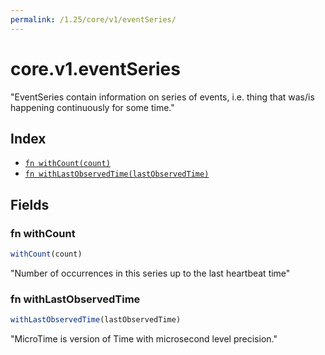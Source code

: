 ```yaml
---
permalink: /1.25/core/v1/eventSeries/
---
```


# core.v1.eventSeries

"EventSeries contain information on series of events, i.e. thing that was/is happening continuously for some time."

## Index

* [`fn withCount(count)`](#fn-withcount)
* [`fn withLastObservedTime(lastObservedTime)`](#fn-withlastobservedtime)

## Fields

### fn withCount

```ts
withCount(count)
```

"Number of occurrences in this series up to the last heartbeat time"

### fn withLastObservedTime

```ts
withLastObservedTime(lastObservedTime)
```

"MicroTime is version of Time with microsecond level precision."